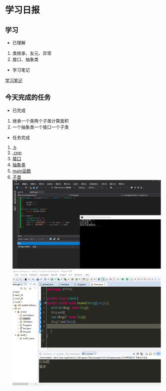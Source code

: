 # 学习日报

## 学习

* 已理解
1. 类继承、友元、异常
2. 接口、抽象类

* 学习笔记

[学习笔记](https://github.com/liutiantian1234/test3/blob/master/8.2.md)

## 今天完成的任务

* 已完成
1. 继承一个类两个子类计算面积
2. 一个抽象类一个接口一个子类

* 任务完成
1. [.h](https://github.com/liutiantian1234/test3/blob/master/test1.h)
2. [.cpp](https://github.com/liutiantian1234/test3/blob/master/test1.cpp)
3. [接口](https://github.com/liutiantian1234/test3/blob/master/See.java)
4. [抽象类](https://github.com/liutiantian1234/test3/blob/master/animal.java)
5. [main函数](https://github.com/liutiantian1234/test3/blob/master/client.java)
6. [子类](https://github.com/liutiantian1234/test3/blob/master/Dog.java)
![](https://github.com/liutiantian1234/test3/blob/master/8.2c%2B%2B.png)
![](https://github.com/liutiantian1234/test3/blob/master/8.2java.png)
